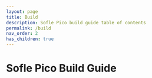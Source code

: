 ```yaml
---
layout: page
title: Build
description: Sofle Pico build guide table of contents
permalink: /build
nav_order: 2
has_children: true
---
```


# Sofle Pico Build Guide
